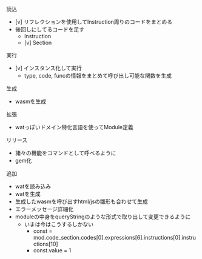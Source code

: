 読込

- [v] リフレクションを使用してInstruction周りのコードをまとめる
- 後回しにしてるコードを足す
	- Instruction
	- [v] Section

実行

- [v] インスタンス化して実行
	- type, code, funcの情報をまとめて呼び出し可能な関数を生成

生成

- wasmを生成

拡張

- watっぽいドメイン特化言語を使ってModule定義

リリース

- 諸々の機能をコマンドとして呼べるように
- gem化

追加

- watを読み込み
- watを生成
- 生成したwasmを呼び出すhtml/jsの雛形も合わせて生成
- エラーメッセージ詳細化
- moduleの中身をqueryStringのような形式で取り出して変更できるように
	- いまは今はこうするしかない
		- const = mod.code_section.codes[0].expressions[6].instructions[0].instructions[10]
		- const.value = 1